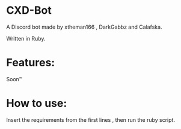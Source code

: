 # CXD-Bot

A Discord bot made by xtheman166 , DarkGabbz and Calafska.

Written in Ruby.

# Features:

Soon™ 

# How to use:

Insert the requirements from the first lines , then run the ruby script.
